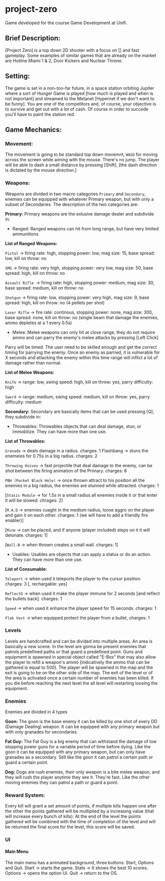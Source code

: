 
# project-zero
Game developed for the course Game Development at Unifi.
  
## Brief Description:
[Project Zero] is a top down 2D shooter with a focus on [] and fast gameplay. Some examples of similar games that are already on the market are Hotline Miami 1 & 2, Door Kickers and Nuclear Throne.
  
## Setting:

The game is set in a non-too-far future, in a space station orbiting Jupiter where a sort of Hunger Game is played [how much is played and when is not important] and streamed to the Metanet [Hypernet if we don't want to be funny]. You are one of the competitors and, of course, your objective is to survive and get out with a lot of cash. Of course in order to succede you'll have to paint the station red.
  
## Game Mechanics:
  
### Movement:
The movement is going to be standard top down movemnt, `WASD` for moving across the screen while aiming with the mouse. There's no jump. The player will be able to dash a small distance by pressing [Shift], [the dash direction is dictated by the mouse direction.]
  
### Weapons:
Weapons are divided in two macro categories `Primary` and `Secondary`, enemies can be equipped with whatever Primary weapon, but with only a subset of Secondaries. The description of the two categories are:

 **Primary:**
Primary weapons are the exlusive damage dealer and subdivide in:
- Ranged: Ranged weapons can hit from long range, but have very limited ammunitions  

**List of Ranged Weapons:**

`Pistol` -> firing rate: high, stopping power: low, mag size: 15, base spread: low, kill on throw: no

`SMG` -> firing rate: very high, stopping power: very low, mag size: 50, base spread: high, kill on throw: no

`Assault Rifle `-> firing rate: high, stopping power: medium, mag size: 30, base spread: medium, kill on throw: no

`Shotgun` -> firing rate: low, stopping power: very high, mag size: 9, base spread: high, kill on throw: no (4 pellets per shot)

`Laser Rifle` -> fire rate: continous, stopping power: none, mag size: 300, base spread: none, kill on throw: no (single beam that damage the enemies, ammo depletes at a 1 every 0.5s)

- Melee: Melee weapons can only hit at close range, they do not require ammo and can parry the enemy's melee attacks by pressing [Left Click]

Parry will be timed. The user need to be skilled enough and get the correct timing for parrying the enemy. Once an enemy as parried, it is vulnerable for X seconds and attacking the enemy within this time range will inflict a lot of damage rather than normal.

**List of Melee Weapons:**

`Knife` -> range: low, swing speed: high, kill on throw: yes, parry difficulty: high

`Sword` -> range: medium, swing speed: medium, kill on throw: yes, parry difficulty: medium
  
**Secondary:**
Secondary are basically items that can be used pressing [Q], they subdivide in:
- Throwables: Throwables objects that can deal damage, stun, or immobilize. They can have more than one use.

**List of Throwables:**

`Granade` -> deals damage in a radius. charges: 1
Flashbang -> stuns the enemeies for 0.75s in a big radius. charges: 2

`Throwing Knives` -> fast projectile that deal damage to the enemy, can be shot between the firing animation of the Primary. charges: 8

`PBH (Pocket Black Hole)` -> once thrown attract to his position all the enemies in a big radius, the enemies are stunned while attracted. charges: 1

[`Stasis Module` -> for 1.5s in a small radius all enemies inside it or that enter it will be slowed. chrages: 2]

[`M.A.D` -> enemies cuaght in the medium radius, loose aggro on the player and gain it on each other. charges: 1 (we will have to add a friendly fire enabler)]

[`Mine` -> can be placed, and if anyone (player included) steps on it it will detonate. charges: 1]

[`Wall-B` -> when thrown creates a small wall. charges: 1]

- Usables: Usables are objects that can apply a status or do an action. They can have more than one use.

**List of Consumable:**

`Teleport` -> when used it teleports the player to the cursor position. charges: 3 [, rechargable: yes]

`ReflectO` -> when used it make the player immune for 2 seconds [and reflect the bullets back]. charges: 1

`Speed` -> when used it enhance the player speed for 15 seconds. charges: 1

`Flak Vest` -> when equipped protect the player from a bullet, charges: 1

### Levels

Levels are handcrafted and can be divided into multiple areas. An area is basically a new scene. In the level are gonna be present enemies that patrols predefined paths or that guard a predefined point. Guns and equipment is spawned in special object called "E-Box" that may also allow the player to refill a weapon's ammo [indicatively the ammo that can be gathered is equal to 500]. The player will be spawned in the map and the exit is going to be on the other side of the map. The exit of the level or of the area is activated once a certain number of enemies has been killed. If you die before reaching the next level the all level will restarting loosing the equipment.

### Enemies

Enemies are divided in 4 types

**Goon:** The goon is the base enemy it can be killed by one shot of every DD (Damage Dealing) weapon. It can be equipped with any primary weapon but with only granades for secondaries.

**Fat Guy:** The Fat Guy is a big enemy that can withstand the damage of low stopping power guns for a variable period of time before dying. Like the goon it can be equipped with any primary weapon, but can only have granades as a secondary. Still like the goon it can patrol a certain path or guard a certain point.

**Dog:** Dogs are rush enemies, their only weapon is a bite melee weapon, and they will rush the player anytime they see it. They're fast. Like the other moving enemies they can patrol a path or guard a point.

### Reward System:

Every kill will grant a set amount of points, if multiple kills happen one after the other the points gathered will be multiplied by a increasing value (that will increase every bunch of kills). At the end of the level the points gathered will be combined with the time of completion of the level and will be returned the final score for the level, this score will be saved.

### UI
#### Main Menu
The main menu has a animated background, three buttons: Start, Options and Quit.
Start -> starts the game.
Stats -> It shows the best 10 scores.
Options -> opens the option UI.
Quit -> return to the OS.